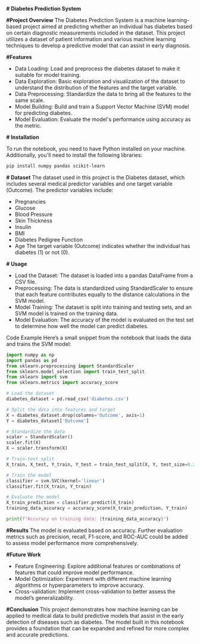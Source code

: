 **# Diabetes Prediction System**

**#Project Overview**
The Diabetes Prediction System is a machine learning-based project aimed at predicting whether an individual has diabetes based on certain diagnostic measurements included in the dataset. This project utilizes a dataset of patient information and various machine learning techniques to develop a predictive model that can assist in early diagnosis.

**#Features**
- Data Loading: Load and preprocess the diabetes dataset to make it suitable for model training.
- Data Exploration: Basic exploration and visualization of the dataset to understand the distribution of the features and the target variable.
- Data Preprocessing: Standardize the data to bring all the features to the same scale.
- Model Building: Build and train a Support Vector Machine (SVM) model for predicting diabetes.
- Model Evaluation: Evaluate the model's performance using accuracy as the metric.

**# Installation**

To run the notebook, you need to have Python installed on your machine. Additionally, you'll need to install the following libraries:


```bash
pip install numpy pandas scikit-learn
```
**# Dataset**
The dataset used in this project is the Diabetes dataset, which includes several medical predictor variables and one target variable (Outcome). The predictor variables include:

- Pregnancies
- Glucose
- Blood Pressure
- Skin Thickness
- Insulin
- BMI
- Diabetes Pedigree Function
- Age
The target variable (Outcome) indicates whether the individual has diabetes (1) or not (0).

**# Usage**
- Load the Dataset: The dataset is loaded into a pandas DataFrame from a CSV file.
- Preprocessing: The data is standardized using StandardScaler to ensure that each feature contributes equally to the distance calculations in the SVM model.
- Model Training: The dataset is split into training and testing sets, and an SVM model is trained on the training data.
- Model Evaluation: The accuracy of the model is evaluated on the test set to determine how well the model can predict diabetes.

Code Example
Here’s a small snippet from the notebook that loads the data and trains the SVM model:

```python
import numpy as np
import pandas as pd
from sklearn.preprocessing import StandardScaler
from sklearn.model_selection import train_test_split
from sklearn import svm
from sklearn.metrics import accuracy_score

# Load the dataset
diabetes_dataset = pd.read_csv('diabetes.csv')

# Split the data into features and target
X = diabetes_dataset.drop(columns='Outcome', axis=1)
Y = diabetes_dataset['Outcome']

# Standardize the data
scaler = StandardScaler()
scaler.fit(X)
X = scaler.transform(X)

# Train-test split
X_train, X_test, Y_train, Y_test = train_test_split(X, Y, test_size=0.2, stratify=Y, random_state=2)

# Train the model
classifier = svm.SVC(kernel='linear')
classifier.fit(X_train, Y_train)

# Evaluate the model
X_train_prediction = classifier.predict(X_train)
training_data_accuracy = accuracy_score(X_train_prediction, Y_train)

print(f"Accuracy on training data: {training_data_accuracy}")

```
**#Results**
The model is evaluated based on accuracy. Further evaluation metrics such as precision, recall, F1-score, and ROC-AUC could be added to assess model performance more comprehensively.

**#Future Work**
- Feature Engineering: Explore additional features or combinations of features that could improve model performance.
- Model Optimization: Experiment with different machine learning algorithms or hyperparameters to improve accuracy.
- Cross-validation: Implement cross-validation to better assess the model’s generalizability.

**#Conclusion**
This project demonstrates how machine learning can be applied to medical data to build predictive models that assist in the early detection of diseases such as diabetes. The model built in this notebook provides a foundation that can be expanded and refined for more complex and accurate predictions.
